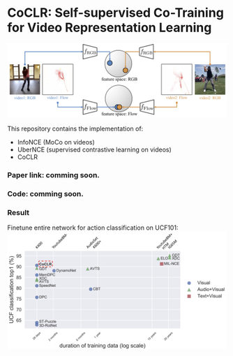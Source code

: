 # CoCLR: Self-supervised Co-Training for Video Representation Learning

![arch](asset/teaser.png)

This repository contains the implementation of:

* InfoNCE (MoCo on videos)
* UberNCE (supervised contrastive learning on videos)
* CoCLR

### Paper link: comming soon.
### Code: comming soon. 

### Result
Finetune entire network for action classification on UCF101:
![arch](asset/coclr-finetune.png)


